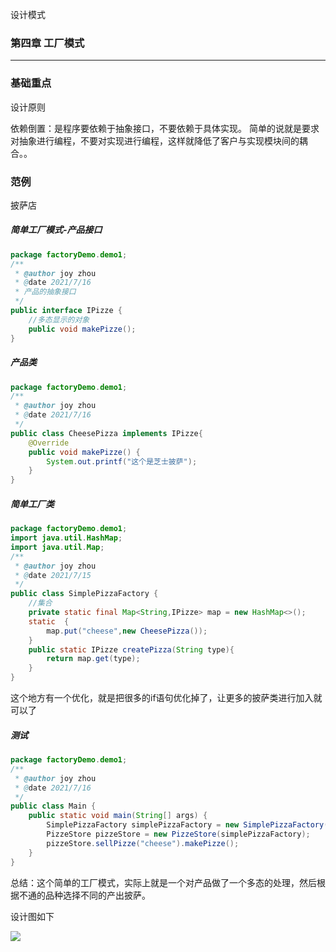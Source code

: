 

设计模式

### 第四章 工厂模式



------

### 基础重点

设计原则

依赖倒置：是程序要依赖于抽象接口，不要依赖于具体实现。 简单的说就是要求对抽象进行编程，不要对实现进行编程，这样就降低了客户与实现模块间的耦合。。

### 范例

披萨店

##### 简单工厂模式-产品接口

```java
package factoryDemo.demo1;
/**
 * @author joy zhou
 * @date 2021/7/16
 * 产品的抽象接口
 */
public interface IPizze {
    //多态显示的对象
    public void makePizze();
}

```

##### 产品类

```java
package factoryDemo.demo1;
/**
 * @author joy zhou
 * @date 2021/7/16
 */
public class CheesePizza implements IPizze{
    @Override
    public void makePizze() {
        System.out.printf("这个是芝士披萨");
    }
}
```

##### 简单工厂类

```java
package factoryDemo.demo1;
import java.util.HashMap;
import java.util.Map;
/**
 * @author joy zhou
 * @date 2021/7/15
 */
public class SimplePizzaFactory {
    //集合
    private static final Map<String,IPizze> map = new HashMap<>();
    static  {
        map.put("cheese",new CheesePizza());
    }
    public static IPizze createPizza(String type){
        return map.get(type);
    }
}
```

这个地方有一个优化，就是把很多的if语句优化掉了，让更多的披萨类进行加入就可以了

##### 测试

```java
package factoryDemo.demo1;
/**
 * @author joy zhou
 * @date 2021/7/16
 */
public class Main {
    public static void main(String[] args) {
        SimplePizzaFactory simplePizzaFactory = new SimplePizzaFactory();
        PizzeStore pizzeStore = new PizzeStore(simplePizzaFactory);
        pizzeStore.sellPizze("cheese").makePizze();
    }
}
```

总结：这个简单的工厂模式，实际上就是一个对产品做了一个多态的处理，然后根据不通的品种选择不同的产出披萨。

设计图如下

![](/Users/joy/Documents/GitHub/Design/1.jpg)